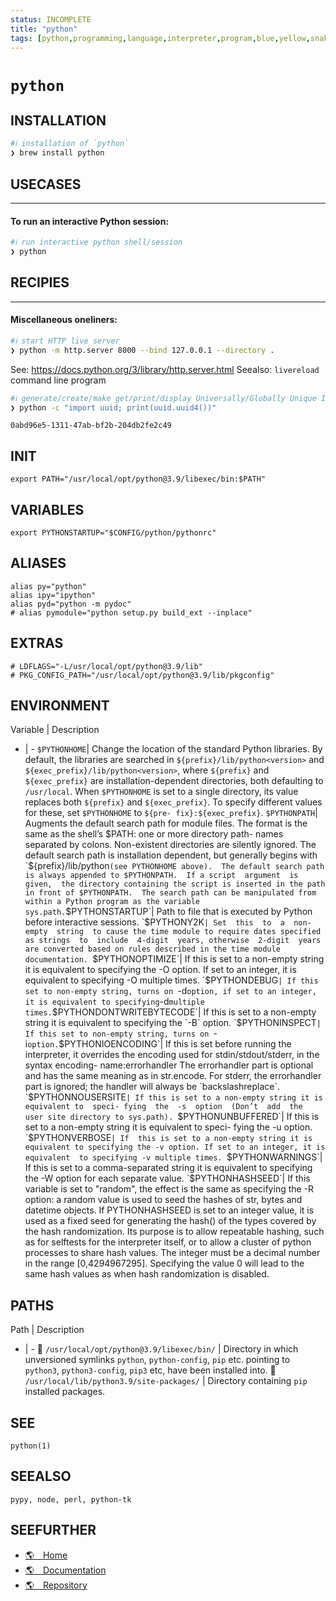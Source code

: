 ```yaml
---
status: INCOMPLETE
title: "python"
tags: [python,programming,language,interpreter,program,blue,yellow,snakes]
---
```


# `python`

## INSTALLATION


```bash
#ℹ︎ installation of `python`
❯ brew install python
```


## USECASES

----
#### To run an interactive Python session:


```bash
#ℹ︎ run interactive python shell/session
❯ python
```


## RECIPIES

----
#### Miscellaneous oneliners:


```bash
#ℹ︎ start HTTP live server
❯ python -m http.server 8000 --bind 127.0.0.1 --directory .
```


See: https://docs.python.org/3/library/http.server.html
Seealso: `livereload` command line program


```bash
#ℹ︎ generate/create/make get/print/display Universally/Globally Unique IDentifier (UUID/GUID)
❯ python -c "import uuid; print(uuid.uuid4())"
```

    0abd96e5-1311-47ab-bf2b-204db2fe2c49


## INIT

    export PATH="/usr/local/opt/python@3.9/libexec/bin:$PATH"

## VARIABLES

    export PYTHONSTARTUP="$CONFIG/python/pythonrc"

## ALIASES

    alias py="python"
    alias ipy="ipython"
    alias pyd="python -m pydoc"
    # alias pymodule="python setup.py build_ext --inplace"

## EXTRAS

    # LDFLAGS="-L/usr/local/opt/python@3.9/lib"
    # PKG_CONFIG_PATH="/usr/local/opt/python@3.9/lib/pkgconfig"


## ENVIRONMENT

Variable | Description
- | -
`$PYTHONHOME`| Change the location of the standard Python libraries. By default, the libraries are searched in `${prefix}/lib/python<version>` and `${exec_prefix}/lib/python<version>`, where `${prefix}` and `${exec_prefix}` are installation-dependent directories, both defaulting to `/usr/local`. When `$PYTHONHOME` is set to a single directory, its value replaces both `${prefix}` and `${exec_prefix}`. To specify different values for these, set `$PYTHONHOME` to `${pre- fix}:${exec_prefix}`.
`$PYTHONPATH`| Augments the default search path for module files. The  format is  the  same  as the shell’s $PATH: one or more directory path- names  separated  by  colons.   Non-existent   directories   are silently  ignored.   The  default  search  path  is installation dependent, but generally begins  with  `${prefix}/lib/python<version>` (see PYTHONHOME above).  The default search path is always appended to $PYTHONPATH.  If a script  argument  is  given,  the directory containing the script is inserted in the path in front of $PYTHONPATH.  The search path can be manipulated from  within a Python program as the variable sys.path.
`$PYTHONSTARTUP`| Path to file that is executed by Python before interactive sessions.
`$PYTHONY2K`| Set  this  to  a  non-empty  string  to cause the time module to require dates specified as strings  to  include  4-digit  years, otherwise  2-digit  years are converted based on rules described in the time module documentation.
`$PYTHONOPTIMIZE`| If this is set to a non-empty string it is equivalent to  specifying  the  -O option. If set to an integer, it is equivalent to specifying -O multiple times.
`$PYTHONDEBUG`| If this set to non-empty string, turns on `-d` option, if set to an integer, it is equivalent to specifying `-d` multiple times.
`$PYTHONDONTWRITEBYTECODE`| If this is set to a non-empty string it is equivalent to specifying the `-B` option.
`$PYTHONINSPECT`| If this set to non-empty string, turns on `-i` option.
`$PYTHONIOENCODING`| If this is set before running the interpreter, it overrides  the encoding  used  for stdin/stdout/stderr, in the syntax encoding- name:errorhandler The errorhandler part is optional and has  the same meaning as in str.encode. For stderr, the errorhandler part is ignored; the handler will always be `backslashreplace`.
`$PYTHONNOUSERSITE`| If this is set to a non-empty string it is equivalent to  speci- fying  the  -s  option  (Don’t  add  the  user site directory to sys.path).
`$PYTHONUNBUFFERED`| If this is set to a non-empty string it is equivalent to  speci- fying the -u option.
`$PYTHONVERBOSE`| If  this is set to a non-empty string it is equivalent to specifying the -v option. If set to an integer, it is  equivalent  to specifying -v multiple times.
`$PYTHONWARNINGS`| If  this  is set to a comma-separated string it is equivalent to specifying the -W option for each separate value.
`$PYTHONHASHSEED`| If this variable is set to "random", the effect is the  same  as specifying the -R option: a random value is used to seed the hashes of str, bytes and datetime objects. If PYTHONHASHSEED is set to an integer value, it is used as a fixed seed for generating the hash() of the types covered by the hash randomization. Its purpose is to allow repeatable hashing, such as for selftests for the interpreter itself, or to allow a cluster of python processes to share hash values. The integer must be  a  decimal  number  in  the  range [0,4294967295].  Specifying the value 0 will lead to the same hash values as when hash randomization is disabled.

## PATHS

Path | Description
- | -
📂 `/usr/local/opt/python@3.9/libexec/bin/` | Directory in which unversioned symlinks `python`, `python-config`, `pip` etc. pointing to `python3`, `python3-config`, `pip3` etc, have been installed into.
📂 `/usr/local/lib/python3.9/site-packages/` | Directory containing `pip` installed packages.

## SEE

    python(1)

## SEEALSO

    pypy, node, perl, python-tk

## SEEFURTHER

- [🌎 Home](https://www.python.org/)
- [🌎 Documentation](https://docs.python.org/)
- [🌎 Repository](https://github.com/python/cpython)
